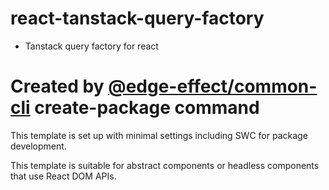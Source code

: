 # react-tanstack-query-factory

- Tanstack query factory for react

# Created by [@edge-effect/common-cli](https://github.com/Team-EdgeEffect/library-js/tree/main/packages/common-cli) create-package command

This template is set up with minimal settings including SWC for package development.

This template is suitable for abstract components or headless components that use React DOM APIs.
